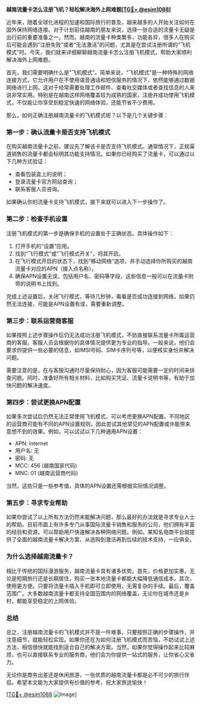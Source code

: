 **越南流量卡怎么注册飞机？轻松解决海外上网难题[[TG💪+ @esim1088](https://t.me/s/esim1088)]**

近年来，随着全球化进程的加速和国际旅行的普及，越来越多的人开始关注如何在国外保持网络连接。对于计划前往越南的朋友来说，选择一张合适的流量卡无疑是出行前的重要准备之一。然而，越南的流量卡种类繁多，功能各异，很多人在购买后可能会遇到“注册失败”或者“无法激活”的问题，尤其是在尝试注册所谓的“飞机模式”时。今天，我们就来详细聊聊越南流量卡怎么注册飞机模式，帮助大家顺利解决海外上网难题。

首先，我们需要明确什么是“飞机模式”。简单来说，“飞机模式”是一种特殊的网络连接方式，它允许用户在不使用语音通话和短信服务的情况下，依然能够通过数据网络进行上网。这对于经常需要处理工作邮件、查看社交媒体或者查找信息的人来说非常实用。特别是在越南这样网络覆盖较为成熟的国家，注册并成功使用飞机模式，不仅能让你享受到稳定快速的网络体验，还能节省不少费用。

那么，如何正确注册越南流量卡的飞机模式呢？以下是几个关键步骤：

### **第一步：确认流量卡是否支持飞机模式**
在购买越南流量卡之前，建议先了解该卡是否支持飞机模式。通常情况下，正规渠道销售的流量卡都会标明其功能支持情况。如果你已经购买了流量卡，可以通过以下几种方式验证：
- 查看包装盒上的说明；
- 登录流量卡官方网站查询；
- 联系客服人员咨询。

如果确认你的流量卡支持飞机模式，接下来就可以进入下一步操作了。

### **第二步：检查手机设置**
注册飞机模式的第一步是确保手机的设置处于正确状态。具体操作如下：
1. 打开手机的“设置”应用。
2. 找到“飞行模式”或“飞行模式开关”，将其开启。
3. 在飞行模式开启的状态下，找到“移动网络”选项，并手动选择你所购买的越南流量卡对应的APN（接入点名称）。
4. 确保APN设置无误，包括用户名、密码等字段，这些信息一般可以在流量卡附带的说明书上找到。

完成上述设置后，关闭飞行模式，等待几秒钟，看看是否成功连接到网络。如果仍然无法连接，可能是APN设置有误，需要重新调整。

### **第三步：联系运营商客服**
如果按照上述步骤操作后仍无法成功注册飞机模式，不妨直接联系流量卡所属运营商的客服。客服人员会根据你的具体情况提供更为专业的指导。一般来说，他们会要求你提供一些必要的信息，如IMSI号码、SIM卡序列号等，以便核实身份并解决问题。

需要注意的是，在与客服沟通时尽量保持耐心，因为客服可能需要一定的时间来排查问题。同时，准备好所有相关材料，比如购买凭证、流量卡说明书等，有助于加快问题的解决速度。

### **第四步：尝试更换APN配置**
如果多次尝试后仍然无法正常使用飞机模式，可以考虑更换APN配置。不同地区的运营商可能有不同的APN设置规则，因此尝试其他常见的APN配置或许能带来意想不到的效果。例如，可以试试以下几种通用APN设置：
- APN: internet
- 用户名: 无
- 密码: 无
- MCC: 456 (越南国家代码)
- MNC: 01 (越南运营商代码)

当然，这些只是一些参考值，具体的APN设置还需根据实际情况调整。

### **第五步：寻求专业帮助**
如果你尝试了以上所有方法仍然未能解决问题，那么最好的办法就是寻求专业人士的帮助。目前市面上有许多专门从事国际流量卡销售和服务的公司，他们拥有丰富的经验和资源，可以帮助用户快速解决各种网络问题。例如，某知名电商平台就提供了全面的越南流量卡解决方案，从选购到激活再到后续的技术支持，一应俱全。

### **为什么选择越南流量卡？**
相比于传统的国际漫游服务，越南流量卡具有诸多优势。首先，价格更加实惠。无论是短期旅行还是长期居住，购买一张本地流量卡都能大幅降低通信成本。其次，使用更方便。只要将流量卡插入手机即可立即使用，无需复杂的手续。最后，覆盖范围广。大多数越南流量卡都支持全国范围内的网络覆盖，无论你在城市还是乡村，都能享受稳定的上网体验。

### **总结**
总之，注册越南流量卡的飞机模式并不是一件难事，只要按照正确的步骤操作，并注意细节，就能轻松实现。如果你还在为如何注册飞机模式而苦恼，不妨试试上述方法，相信很快就能找到适合自己的解决方案。当然，如果你觉得操作起来比较麻烦，也可以直接联系专业的服务商，他们会为你提供一站式的服务，让你省心又省力。

无论你是商务出差还是休闲旅游，一张优质的越南流量卡都是必不可少的旅行伴侣。希望本文能为大家提供有价值的参考，祝大家旅途愉快！

[[TG💪+ @esim1088](https://t.me/s/esim1088) ![Image](https://i.postimg.cc/4NQfJmqS/Snipaste-2025-05-13-00-14-12.png)]